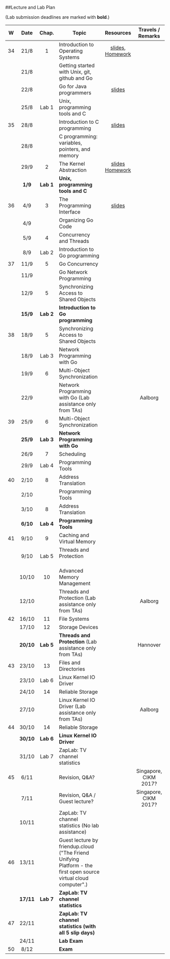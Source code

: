 ##Lecture and Lab Plan

(Lab submission deadlines are marked with **bold**.)

| W    |  Date     | Chap.     | Topic                                            | Resources | Travels / Remarks     |
|:----:|:---------:|:-----:    |--------------------------------------------------|:-------:|:------------:|
|  34  |  21/8     |   1       | Introduction to Operating Systems                |  [slides](https://stavanger.instructure.com/courses/432/modules/items/6330), [Homework](https://stavanger.instructure.com/courses/432/modules/items/6353)       |              |
|      |  21/8     |           | Getting started with Unix, git, github and Go    |         |              |
|      |  22/8     |           | Go for Java programmers                          |  [slides](https://talks.golang.org/2015/go-for-java-programmers.slide#1)       |              |
|      |  25/8     | Lab 1     | Unix, programming tools and C                    |         |              |
|  35  |  28/8     |           | Introduction to C programming                    | [slides](https://stavanger.instructure.com/courses/432/modules/items/7181)        |              |
|      |  28/8     |           | C programming: variables, pointers, and memory   |         |              |
|      |  29/9     |   2       | The Kernel Abstraction                           |  [slides](https://stavanger.instructure.com/courses/432/modules/items/7396) [Homework](https://stavanger.instructure.com/courses/432/modules/items/7397)       |              |
|      |  **1/9**  | **Lab 1** | **Unix, programming tools and C**                |         |          |
|  36  |  4/9      |   3       | The Programming Interface                        | [slides](https://stavanger.instructure.com/courses/432/modules/items/7910)        |              |
|      |  4/9      |           | Organizing Go Code                               |         |              |
|      |  5/9      |   4       | Concurrency and Threads                          |         |              |
|      |  8/9      | Lab 2     | Introduction to Go programming                   |         |              |
|  37  |  11/9     |   5       | Go Concurrency           |         |              |
|      |  11/9     |           | Go Network Programming                                   |         |              |
|      |  12/9     |   5       | Synchronizing Access to Shared Objects           |         |              |
|      |  **15/9** | **Lab 2** | **Introduction to Go programming**               |         |              |
|  38  |  18/9     |   5       | Synchronizing Access to Shared Objects           |         |              |
|      |  18/9     | Lab 3     | Network Programming with Go                      |         |              |
|      |  19/9     |   6       | Multi-Object Synchronization                     |         |              |
|      |  22/9     |           | Network Programming with Go   (Lab assistance only from TAs)      |          | Aalborg
|  39  |  25/9     |   6       | Multi-Object Synchronization                     |         |              |
|      |  **25/9** | **Lab 3** | **Network Programming with Go**                  |         |              |
|      | 26/9      |   7       | Scheduling                                       |         |              |
|      |  29/9     | Lab 4     | Programming Tools                                |         |              |
|  40  |  2/10     |   8       | Address Translation                              |         |              |
|      |  2/10     |           | Programming Tools                                |         |              |
|      |  3/10     |   8       | Address Translation                              |         |              |
|      |  **6/10** | **Lab 4** | **Programming Tools**                            |         |              |
|  41  | 9/10      |   9       | Caching and Virtual Memory                       |         |              |
|      | 9/10      | Lab 5     | Threads and Protection                           |         |              |
|      | 10/10     |  10       | Advanced Memory Management                       |         |              |
|      |  12/10    |           | Threads and Protection (Lab assistance only from TAs)       |         |  Aalborg     |
|  42  | 16/10     |  11       | File Systems                                     |         |              |
|      | 17/10     |  12       | Storage Devices                                  |         |              |
|      | **20/10** | **Lab 5** | **Threads and Protection** (Lab assistance only from TAs)   |         |  Hannover    |
|  43  |  23/10    |  13       | Files and Directories                            |         |              |
|      | 23/10     | Lab 6     | Linux Kernel IO Driver                           |         |              |
|      |  24/10    |  14       | Reliable Storage                                 |         |              |
|      |  27/10    |           | Linux Kernel IO Driver (Lab assistance only from TAs)       |         |  Aalborg     |
|  44  | 30/10     |  14       | Reliable Storage                                 |         |              |
|      |  **30/10**| **Lab 6** | **Linux Kernel IO Driver**                       |         |              |
|      | 31/10     | Lab 7     | ZapLab: TV channel statistics                    |         |              |
|  45  | 6/11      |           | Revision, Q&A?                                |         |  Singapore, CIKM 2017?  |
|      | 7/11      |           | Revision, Q&A / Guest lecture?                                   |         |  Singapore, CIKM 2017?  |
|      | 10/11     |           | ZapLab: TV channel statistics (No lab assistance)|         |              |
|  46  | 13/11     |           | Guest lecture by friendup.cloud ("The Friend Unifying Platform - the first open source virtual cloud computer".)                  |         |              |
|      | **17/11** | **Lab 7** | **ZapLab: TV channel statistics**                |         |              |
|  47    | 22/11     |           | **ZapLab: TV channel statistics (with all 5 slip days)**                                     |         |              |
|      | 24/11     |           | **Lab Exam**                                     |         |              |
|  50  | 8/12      |           | **Exam**                                         |         |              |

